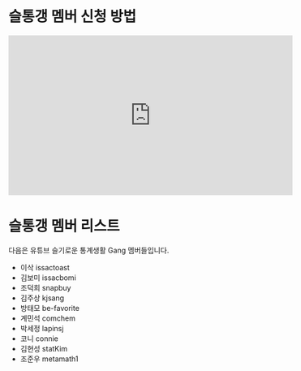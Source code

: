 
# 슬통갱 멤버 신청 방법

<iframe width="560" height="315" src="https://www.youtube.com/embed/IBSY_Bau1ps" frameborder="0" allow="accelerometer; autoplay; clipboard-write; encrypted-media; gyroscope; picture-in-picture" allowfullscreen></iframe>

# 슬통갱 멤버 리스트

다음은 유튜브 슬기로운 통계생활 Gang 멤버들입니다.

* 이삭 issactoast
* 김보미 issacbomi
* 조덕희 snapbuy
* 김주상 kjsang
* 방태모 be-favorite
* 계민석 comchem
* 박세정 lapinsj
* 코니 connie
* 김현성 statKim
* 조준우 metamath1
